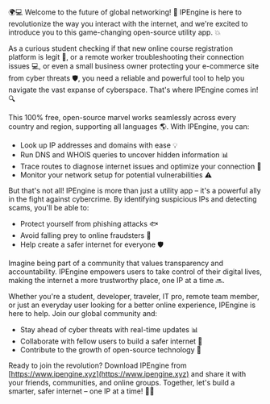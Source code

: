 🌍️💻 Welcome to the future of global networking! 🚀 IPEngine is here to revolutionize the way you interact with the internet, and we're excited to introduce you to this game-changing open-source utility app. 💥

As a curious student checking if that new online course registration platform is legit 👀, or a remote worker troubleshooting their connection issues 💻, or even a small business owner protecting your e-commerce site from cyber threats 🛡️, you need a reliable and powerful tool to help you navigate the vast expanse of cyberspace. That's where IPEngine comes in! 🔍

This 100% free, open-source marvel works seamlessly across every country and region, supporting all languages 🌎. With IPEngine, you can:

* Look up IP addresses and domains with ease 💡
* Run DNS and WHOIS queries to uncover hidden information 📊
* Trace routes to diagnose internet issues and optimize your connection 🔧
* Monitor your network setup for potential vulnerabilities ⚠️

But that's not all! IPEngine is more than just a utility app – it's a powerful ally in the fight against cybercrime. By identifying suspicious IPs and detecting scams, you'll be able to:

* Protect yourself from phishing attacks 🐟
* Avoid falling prey to online fraudsters 💸
* Help create a safer internet for everyone 🛡️

Imagine being part of a community that values transparency and accountability. IPEngine empowers users to take control of their digital lives, making the internet a more trustworthy place, one IP at a time 🔜.

Whether you're a student, developer, traveler, IT pro, remote team member, or just an everyday user looking for a better online experience, IPEngine is here to help. Join our global community and:

* Stay ahead of cyber threats with real-time updates 📊
* Collaborate with fellow users to build a safer internet 🤝
* Contribute to the growth of open-source technology 🔗

Ready to join the revolution? Download IPEngine from [https://www.ipengine.xyz](https://www.ipengine.xyz) and share it with your friends, communities, and online groups. Together, let's build a smarter, safer internet – one IP at a time! 🌟💥